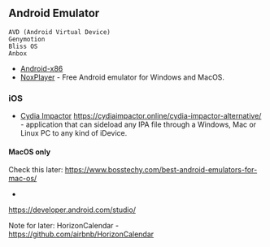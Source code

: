 

## Android Emulator

    AVD (Android Virtual Device)
    Genymotion
    Bliss OS
    Anbox
- [Android-x86]()
- [NoxPlayer](https://www.bignox.com/) - Free Android emulator for Windows and MacOS.

### iOS
- [Cydia Impactor](https://cydiaimpactor.biz/download/) https://cydiaimpactor.online/cydia-impactor-alternative/ - application that can sideload any IPA file through a Windows, Mac or Linux PC to any kind of iDevice. 

#### MacOS only
Check this later: https://www.bosstechy.com/best-android-emulators-for-mac-os/

- []()

https://developer.android.com/studio/

Note for later: HorizonCalendar - https://github.com/airbnb/HorizonCalendar
